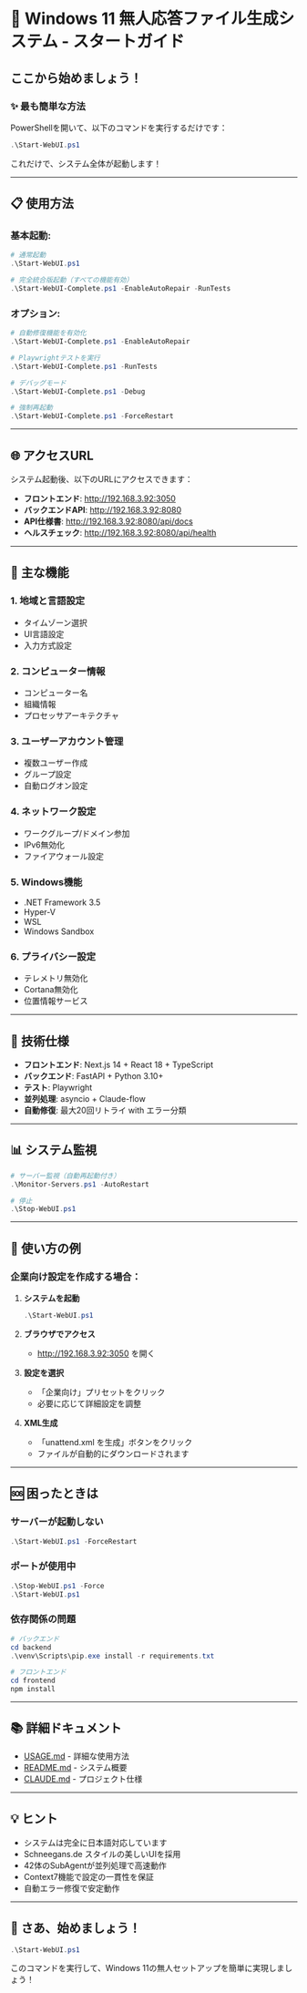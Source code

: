 # 🚀 Windows 11 無人応答ファイル生成システム - スタートガイド

## ここから始めましょう！

### ✨ 最も簡単な方法

PowerShellを開いて、以下のコマンドを実行するだけです：

```powershell
.\Start-WebUI.ps1
```

これだけで、システム全体が起動します！

---

## 📋 使用方法

### 基本起動:

```powershell
# 通常起動
.\Start-WebUI.ps1

# 完全統合版起動（すべての機能有効）
.\Start-WebUI-Complete.ps1 -EnableAutoRepair -RunTests
```

### オプション:

```powershell
# 自動修復機能を有効化
.\Start-WebUI-Complete.ps1 -EnableAutoRepair

# Playwrightテストを実行
.\Start-WebUI-Complete.ps1 -RunTests

# デバッグモード
.\Start-WebUI-Complete.ps1 -Debug

# 強制再起動
.\Start-WebUI-Complete.ps1 -ForceRestart
```

---

## 🌐 アクセスURL

システム起動後、以下のURLにアクセスできます：

- **フロントエンド**: http://192.168.3.92:3050
- **バックエンドAPI**: http://192.168.3.92:8080
- **API仕様書**: http://192.168.3.92:8080/api/docs
- **ヘルスチェック**: http://192.168.3.92:8080/api/health

---

## 🚀 主な機能

### 1. 地域と言語設定
- タイムゾーン選択
- UI言語設定
- 入力方式設定

### 2. コンピューター情報
- コンピューター名
- 組織情報
- プロセッサアーキテクチャ

### 3. ユーザーアカウント管理
- 複数ユーザー作成
- グループ設定
- 自動ログオン設定

### 4. ネットワーク設定
- ワークグループ/ドメイン参加
- IPv6無効化
- ファイアウォール設定

### 5. Windows機能
- .NET Framework 3.5
- Hyper-V
- WSL
- Windows Sandbox

### 6. プライバシー設定
- テレメトリ無効化
- Cortana無効化
- 位置情報サービス

---

## 🔧 技術仕様

- **フロントエンド**: Next.js 14 + React 18 + TypeScript
- **バックエンド**: FastAPI + Python 3.10+
- **テスト**: Playwright
- **並列処理**: asyncio + Claude-flow
- **自動修復**: 最大20回リトライ with エラー分類

---

## 📊 システム監視

```powershell
# サーバー監視（自動再起動付き）
.\Monitor-Servers.ps1 -AutoRestart

# 停止
.\Stop-WebUI.ps1
```

---

## 🎯 使い方の例

### 企業向け設定を作成する場合：

1. **システムを起動**
   ```powershell
   .\Start-WebUI.ps1
   ```

2. **ブラウザでアクセス**
   - http://192.168.3.92:3050 を開く

3. **設定を選択**
   - 「企業向け」プリセットをクリック
   - 必要に応じて詳細設定を調整

4. **XML生成**
   - 「unattend.xml を生成」ボタンをクリック
   - ファイルが自動的にダウンロードされます

---

## 🆘 困ったときは

### サーバーが起動しない
```powershell
.\Start-WebUI.ps1 -ForceRestart
```

### ポートが使用中
```powershell
.\Stop-WebUI.ps1 -Force
.\Start-WebUI.ps1
```

### 依存関係の問題
```powershell
# バックエンド
cd backend
.\venv\Scripts\pip.exe install -r requirements.txt

# フロントエンド
cd frontend
npm install
```

---

## 📚 詳細ドキュメント

- [USAGE.md](USAGE.md) - 詳細な使用方法
- [README.md](README.md) - システム概要
- [CLAUDE.md](../CLAUDE.md) - プロジェクト仕様

---

## 💡 ヒント

- システムは完全に日本語対応しています
- Schneegans.de スタイルの美しいUIを採用
- 42体のSubAgentが並列処理で高速動作
- Context7機能で設定の一貫性を保証
- 自動エラー修復で安定動作

---

## 🎉 さあ、始めましょう！

```powershell
.\Start-WebUI.ps1
```

このコマンドを実行して、Windows 11の無人セットアップを簡単に実現しましょう！